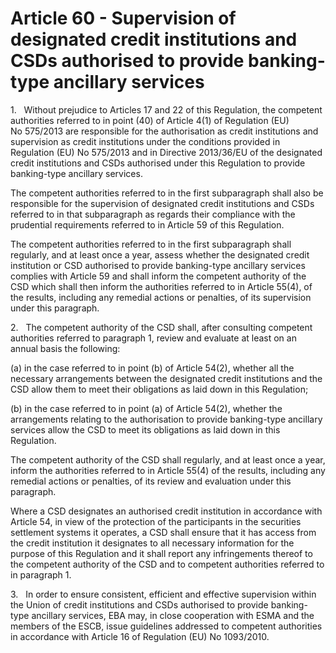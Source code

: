 # Article 60 - Supervision of designated credit institutions and CSDs authorised to provide banking-type ancillary services


1.   Without prejudice to Articles 17 and 22 of this Regulation, the competent authorities referred to in point (40) of Article 4(1) of Regulation (EU) No 575/2013 are responsible for the authorisation as credit institutions and supervision as credit institutions under the conditions provided in Regulation (EU) No 575/2013 and in Directive 2013/36/EU of the designated credit institutions and CSDs authorised under this Regulation to provide banking-type ancillary services.

The competent authorities referred to in the first subparagraph shall also be responsible for the supervision of designated credit institutions and CSDs referred to in that subparagraph as regards their compliance with the prudential requirements referred to in Article 59 of this Regulation.

The competent authorities referred to in the first subparagraph shall regularly, and at least once a year, assess whether the designated credit institution or CSD authorised to provide banking-type ancillary services complies with Article 59 and shall inform the competent authority of the CSD which shall then inform the authorities referred to in Article 55(4), of the results, including any remedial actions or penalties, of its supervision under this paragraph.

2.   The competent authority of the CSD shall, after consulting competent authorities referred to paragraph 1, review and evaluate at least on an annual basis the following:

(a) in the case referred to in point (b) of Article 54(2), whether all the necessary arrangements between the designated credit institutions and the CSD allow them to meet their obligations as laid down in this Regulation;

(b) in the case referred to in point (a) of Article 54(2), whether the arrangements relating to the authorisation to provide banking-type ancillary services allow the CSD to meet its obligations as laid down in this Regulation.

The competent authority of the CSD shall regularly, and at least once a year, inform the authorities referred to in Article 55(4) of the results, including any remedial actions or penalties, of its review and evaluation under this paragraph.

Where a CSD designates an authorised credit institution in accordance with Article 54, in view of the protection of the participants in the securities settlement systems it operates, a CSD shall ensure that it has access from the credit institution it designates to all necessary information for the purpose of this Regulation and it shall report any infringements thereof to the competent authority of the CSD and to competent authorities referred to in paragraph 1.

3.   In order to ensure consistent, efficient and effective supervision within the Union of credit institutions and CSDs authorised to provide banking-type ancillary services, EBA may, in close cooperation with ESMA and the members of the ESCB, issue guidelines addressed to competent authorities in accordance with Article 16 of Regulation (EU) No 1093/2010.

